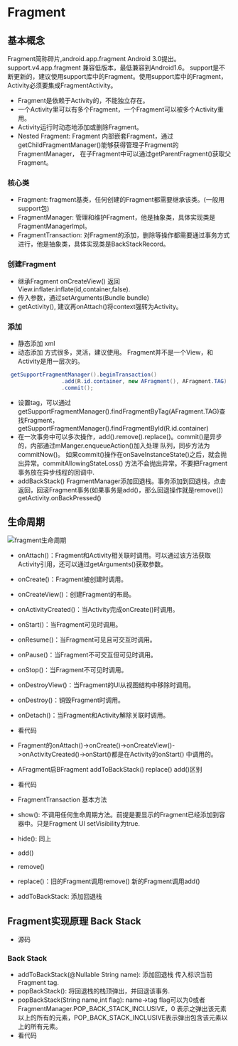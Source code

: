 
# Fragment

## 基本概念
Fragment简称碎片,android.app.fragment Android 3.0提出。support.v4.app.fragment 兼容低版本，最低兼容到Android1.6。
support是不断更新的，建议使用support库中的Fragment。使用support库中的Fragment，Activity必须要集成FragmentActivity。
- Fragment是依赖于Activity的，不能独立存在。
- 一个Activity里可以有多个Fragment，一个Fragment可以被多个Activity重用。
- Activity运行时动态地添加或删除Fragment。
- Nested Fragment: Fragment 内部嵌套Fragment，通过getChildFragmentManager()能够获得管理子Fragment的FragmentManager，
 在子Fragment中可以通过getParentFragment()获取父Fragment。
### 核心类
- Fragment: fragment基类，任何创建的Fragment都需要继承该类。(一般用support包)
- FragmentManager: 管理和维护Fragment，他是抽象类，具体实现类是FragmentManagerImpl。
- FragmentTransaction: 对Fragment的添加，删除等操作都需要通过事务方式进行，他是抽象类，具体实现类是BackStackRecord。
### 创建Fragment
- 继承Fragment onCreateView() 返回View.inflater.inflate(id,container,false).
- 传入参数，通过setArguments(Bundle bundle) 
- getActivity(), 建议再onAttach()将context强转为Activity。
### 添加
- 静态添加 xml
- 动态添加 方式很多，灵活，建议使用。 Fragment并不是一个View，和Activity是用一层次的。
```java
 getSupportFragmentManager().beginTransaction()
                 .add(R.id.container, new AFragment(), AFragment.TAG)
                 .commit();
```
- 设置tag，可以通过getSupportFragmentManager().findFragmentByTag(AFragment.TAG)查找Fragment，
getSupportFragmentManager().findFragmentById(R.id.container)
- 在一次事务中可以多次操作，add().remove().replace()。commit()是异步的，内部通过mManger.enqueueAction()加入处理
队列，同步方法为commitNow()。 如果commit()操作在onSaveInstanceState()之后，就会抛出异常。commitAllowingStateLoss()
方法不会抛出异常。不要把Fragment事务放在异步线程的回调中.
- addBackStack() FragmentManager添加回退栈。事务添加到回退栈，点击返回，回滚Fragment事务(如果事务是add()，那么回退操作就是remove())
getActivity.onBackPressed()
## 生命周期
![fragment生命周期](http://img.my.csdn.net/uploads/201211/29/1354170699_6619.png)
- onAttach()：Fragment和Activity相关联时调用。可以通过该方法获取Activity引用，还可以通过getArguments()获取参数。
- onCreate()：Fragment被创建时调用。
- onCreateView()：创建Fragment的布局。
- onActivityCreated()：当Activity完成onCreate()时调用。
- onStart()：当Fragment可见时调用。
- onResume()：当Fragment可见且可交互时调用。
- onPause()：当Fragment不可交互但可见时调用。
- onStop()：当Fragment不可见时调用。
- onDestroyView()：当Fragment的UI从视图结构中移除时调用。
- onDestroy()：销毁Fragment时调用。
- onDetach()：当Fragment和Activity解除关联时调用。

- 看代码
- Fragment的onAttach()->onCreate()->onCreateView()->onActivityCreated()->onStart()都是在Activity的onStart()
中调用的。
- AFragment启BFragment addToBackStack() replace() add()区别
- 看代码

- FragmentTransaction 基本方法

- show(): 不调用任何生命周期方法。前提是要显示的Fragment已经添加到容器中。只是Fragment UI setVisibility为true.
- hide(): 同上
- add()
- remove()
- replace()：旧的Fragment调用remove() 新的Fragment调用add()
- addToBackStack: 添加回退栈

## Fragment实现原理 Back Stack

- 源码
### Back Stack
- addToBackStack(@Nullable String name): 添加回退栈 传入标识当前Fragment tag.
- popBackStack(): 将回退栈的栈顶弹出，并回退该事务.
- popBackStack(String name,int flag): name->tag flag可以为0或者FragmentManager.POP_BACK_STACK_INCLUSIVE，0
表示之弹出该元素以上的所有的元素，POP_BACK_STACK_INCLUSIVE表示弹出包含该元素以上的所有元素。
- 看代码








 